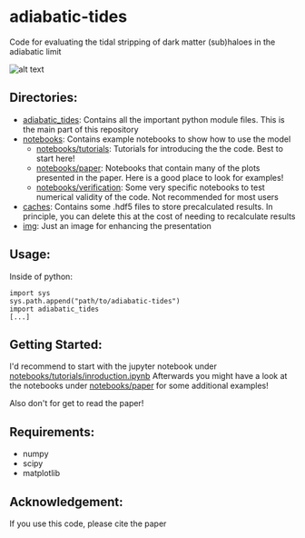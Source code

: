 # adiabatic-tides
Code for evaluating the tidal stripping of dark matter (sub)haloes in the adiabatic limit

![alt text](https://github.com/jstuecker/adiabatic-tides/blob/main/img/tidal_experiment.png)

## Directories:

* [adiabatic_tides](adiabatic_tides): Contains all the important python module files. This is the main part of this repository
* [notebooks](notebooks): Contains example notebooks to show how to use the model
    - [notebooks/tutorials](notebooks/tutorials): Tutorials for introducing the the code. Best to start here!
    - [notebooks/paper](notebooks/paper): Notebooks that contain many of the plots presented in the paper. Here is a good place to look for examples!
    - [notebooks/verification](notebooks/verification): Some very specific notebooks to test numerical validity of the code. Not recommended for most users
* [caches](caches): Contains some .hdf5 files to store precalculated results. In principle, you can delete this at the cost of needing to recalculate results
* [img](img): Just an image for enhancing the presentation

## Usage:
Inside of python:

```
import sys
sys.path.append("path/to/adiabatic-tides")
import adiabatic_tides
[...]
```

## Getting Started:
I'd recommend to start with the jupyter notebook under [notebooks/tutorials/inroduction.ipynb](notebooks/tutorials/inroduction.ipynb)
Afterwards you might have a look at the notebooks under [notebooks/paper](notebooks/paper) for some additional examples!

Also don't for get to read the paper!

## Requirements:
* numpy
* scipy
* matplotlib

## Acknowledgement:
If you use this code, please cite the paper
